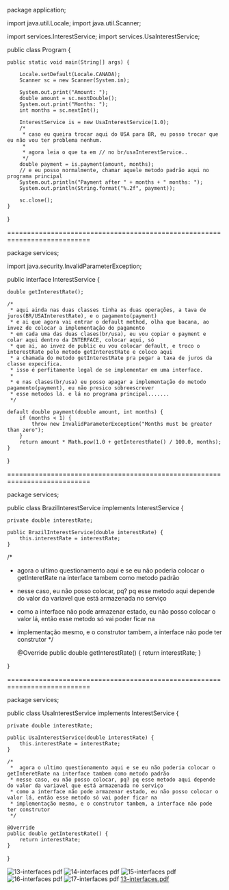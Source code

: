 package application;

import java.util.Locale;
import java.util.Scanner;

import services.InterestService;
import services.UsaInterestService;

public class Program {

	public static void main(String[] args) {

		Locale.setDefault(Locale.CANADA);
		Scanner sc = new Scanner(System.in);
		
		System.out.print("Amount: ");
		double amount = sc.nextDouble();
		System.out.print("Months: ");
		int months = sc.nextInt();
		
		InterestService is = new UsaInterestService(1.0);
		/*
		 * caso eu queira trocar aqui do USA para BR, eu posso trocar que eu não vou ter problema nenhum.
		 * 
		 * agora leia o que ta em // no br/usaInterestService..
		 */
		double payment = is.payment(amount, months);
		// e eu posso normalmente, chamar aquele metodo padrão aqui no programa principal
		System.out.println("Payment after " + months + " months: ");
		System.out.println(String.format("%.2f", payment));
		
		sc.close();
	}
}

===========================================================================

package services;

import java.security.InvalidParameterException;

public interface InterestService {

	double getInterestRate();
	
	/*
	 * aqui ainda nas duas classes tinha as duas operações, a tava de juros(BR/USAInterestRate), e o pagamento(payment)
	 * e ai que agora vai entrar o default method, olha que bacana, ao invez de colocar a implementação do pagamento
	 * em cada uma das duas clases(br/usa), eu vou copiar o payment e colar aqui dentro da INTERFACE, colocar aqui, só
	 * que ai, ao invez de public eu vou colocar default, e troco o interestRate pelo metodo getInterestRate e coloco aqui
	 * a chamada do metodo getInterestRate pra pegar a taxa de juros da classe expecifica.
	 * isso é perfitamente legal de se implementar em uma interface.
	 *  
	 * e nas clases(br/usa) eu posso apagar a implementação do metodo pagamento(payment), eu não presico sobreescrever
	 * esse metodos lá. e lá no programa principal.......
	 */

	default double payment(double amount, int months) {
		if (months < 1) {
			throw new InvalidParameterException("Months must be greater than zero");
		}
		return amount * Math.pow(1.0 + getInterestRate() / 100.0, months);
	}	
}

===========================================================================

package services;

public class BrazilInterestService implements InterestService {

	private double interestRate;
	
	public BrazilInterestService(double interestRate) {
		this.interestRate = interestRate;
	}

/*
 * 	agora o ultimo questionamento aqui e se eu não poderia colocar o getInteretRate na interface tambem como metodo padrão
 * nesse caso, eu não posso colocar, pq? pq esse metodo aqui depende do valor da variavel que está armazenada no serviço
 * como a interface não pode armazenar estado, eu não posso colocar o valor lá, então esse metodo só vai poder ficar na
 * implementação mesmo, e o construtor tambem, a interface não pode ter construtor
 */
	
	@Override
	public double getInterestRate() {
		return interestRate;
	}

}

===========================================================================

package services;

public class UsaInterestService implements InterestService {

	private double interestRate;

	public UsaInterestService(double interestRate) {
		this.interestRate = interestRate;
	}

	/*
	 * 	agora o ultimo questionamento aqui e se eu não poderia colocar o getInteretRate na interface tambem como metodo padrão
	 * nesse caso, eu não posso colocar, pq? pq esse metodo aqui depende do valor da variavel que está armazenada no serviço
	 * como a interface não pode armazenar estado, eu não posso colocar o valor lá, então esse metodo só vai poder ficar na
	 * implementação mesmo, e o construtor tambem, a interface não pode ter construtor
	 */
	
	@Override
	public double getInterestRate() {
		return interestRate;
	}
	
}

![13-interfaces pdf](https://user-images.githubusercontent.com/61166475/154861255-151ce124-5a2d-4e80-85eb-5fea7bf086c6.png)
![14-interfaces pdf](https://user-images.githubusercontent.com/61166475/154861264-0f5cdf82-68fc-4cfc-a688-c9ef61fdee0d.png)
![15-interfaces pdf](https://user-images.githubusercontent.com/61166475/154861265-07078844-6f2a-4175-bdc6-685540661337.png)
![16-interfaces pdf](https://user-images.githubusercontent.com/61166475/154861266-5caaa8cc-a26a-405d-bce2-11166cc163ed.png)
![17-interfaces pdf](https://user-images.githubusercontent.com/61166475/154861267-bfca3d1e-3b60-400b-9e8a-452ce1ed8f0b.png)
[13-interfaces.pdf](https://github.com/yarisb/default_methods/files/8104816/13-interfaces.pdf)
